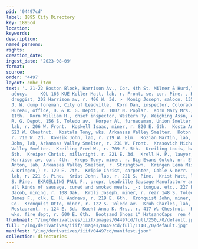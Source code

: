 ```yaml
---
pid: '04497cd'
label: 1895 City Directory
key: 1895cd
location: 
keywords: 
description: 
named_persons: 
rights: 
creation_date: 
ingest_date: '2023-08-09'
format: 
source: 
order: '4497'
layout: cmhc_item
text: '. 21-22 Boston Block, Harrison Av., Cor. 4th St. Milner & Hurd,” *ttorzes twsunancn
  aéucy.     KOL 166 KUE Koller Matt, lab, r. Front, se. cor. Pine. , KOLSCH JULIUS,
  druggist, 202 Harrison av, r. 406 W. 3d. >  Konig Joseph, saloon, 135 W. 2d.  Konkel
  J. W. dump foreman, City of Leadville.  Korn Dan, inspector, Colorado Utah Demurrage
  Bureau, office, D. & R. G. Depot, r. 1007 N. Poplar.  Korn Mary Mrs., r. 116 EH.
  11th.  Korn William H., chief inspector, Western Ry. Weighing Assn, office, D. &
  R. G. Depot, 156 S. Toledo av.  Korper Al, furnaceman, Union Smelter.  Kosena Andrew,
  lab, r. 206 W. Front.  Koskell Isaac, miner, r. 820 E. 6th.  Kosta Anton, lab, bds.
  523 W. Chestnut.  Kostela Tony, wks. Arkansas Valley Smelter.  Koton Michael, lab,
  r. 710 W. 2d.  Kowsik John, lab, r. 219 W. Elm.  Kozjan Martin, lab, r. 134 W. Front.  Krasovick
  John, lab, Arkansas Valley Smelter, r. 231 W. Front.  Krasovich Michael, lab, Arkansas
  Valley Smelter.  Kreiling Fred W., r. 709 E. 5th.  Kreiling Louis, bakery, 709 E.
  5th.  Kreiper Christ, millwright, r. 221 E. 3d.  Krell H. P., lawyer, 1 Boston blk,
  Harrison av, cor. 4th.  Kreps Tony, miner, r. Big Evans Gulch, nr. Elgin Smelter.  Krigman
  Anton, lab, Arkansas Valley Smelter, r. Stringtown.  Kringen Lena Miss, (Hanley
  & Kringen,) r. 129 E. 7th.  Kripie Christ, carpenter, Coble & Kerr.  Krisman Anton,
  lab, r. 221 S. Pine.  Krist John, lab, r. 221 S. Pine.  Krist Matt, lab, r. 221
  S. Pine.  EKROELLING PAUL F., propr, Leadville Sausage Manufactory and dealer in
  all kinds of sausage, cured and smoked meats, _-; tongue, etc., 227 E. 3d.  Kroll
  Jacob, mining, r. 108 Oak.  Kroli Joseph, miner, r. rear 148 S. Toledo av.  Krone
  James F., clk, E. H. Andrews, r. 219 E. 6th.  Kronquist John, miner, Ibex Mining
  Co.  Kronquist Otto, miner, r. 122 S. Toledo av.  Kruh Charles, lab, Saddle Rock
  Restaurant, r. 124 E. 3d.  Kuehl Anna K.-Mrs., r. 417 W. Chestnut.  Kuehn Andrew,
  wks. fire dept, r. 600 E. 6th.  Bootsand Shoes i" HatsandCaps  ren 4    '
thumbnail: "/img/derivatives/iiif/images/04497cd/full/250,/0/default.jpg"
full: "/img/derivatives/iiif/images/04497cd/full/1140,/0/default.jpg"
manifest: "/img/derivatives/iiif/04497cd/manifest.json"
collection: directories
---
```

